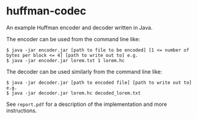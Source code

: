 # huffman-codec
An example Huffman encoder and decoder written in Java.

The encoder can be used from the command line like:

```
$ java -jar encoder.jar [path to file to be encoded] [1 <= number of bytes per block <= 4] [path to write out to] e.g.
$ java -jar encoder.jar lorem.txt 1 lorem.hc
```
    
The decoder can be used similarly from the command line like:

```
$ java -jar decoder.jar [path to encoded file] [path to write out to] e.g.
$ java -jar decoder.jar lorem.hc decoded_lorem.txt
```

See `report.pdf` for a description of the implementation and more instructions.
